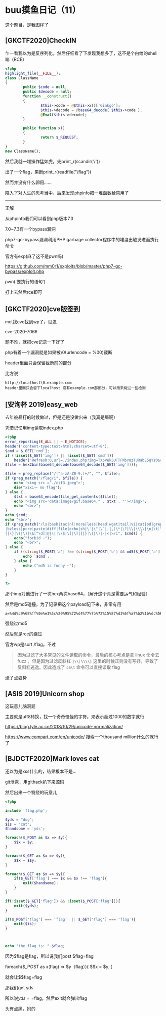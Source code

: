 # buu摸鱼日记（11）

这个题目，是我图样了

## [GKCTF2020]CheckIN

乍一看我以为是反序列化，然后仔细看了下发现我想多了，这不是个白给的shell嘛（RCE）

```php
<?php 
highlight_file(__FILE__);
class ClassName
{
        public $code = null;
        public $decode = null;
        function __construct()
        {
                $this->code = @$this->x()['Ginkgo'];
                $this->decode = @base64_decode( $this->code );
                @Eval($this->decode);
        }

        public function x()
        {
                return $_REQUEST;
        }
}
new ClassName();
```

然后我就一堆操作猛如虎，先print_r(scandir('/'))

出了一个flag，果断print_r(readfile("/flag"))

然而并没有什么卵用......

陷入了对人生的思考当中，后来发现phpinfo把一堆函数给禁用了

--------

正解

从phpinfo我们可以看到php版本7.3

7.0~7.3有一个bypass漏洞

php7-gc-bypass漏洞利用PHP garbage collector程序中的堆溢出触发进而执行命令

官方有exp(麻了这不是pwn吗)

https://github.com/mm0r1/exploits/blob/master/php7-gc-bypass/exploit.php

pwn('要执行的语句')

打上去然后rce即可

## [GKCTF2020]cve版签到

md,找cve找到wp了，见鬼

cve-2020-7066

题不难，就把cve记录一下好了

php有着一个漏洞就是如果被\0(urlencode = %00)截断

header里面只会保留截断前的部分

比方说

```
http://localhost\0.example.com
header里面只会留下localhost 没有example.com那部分，可以用来绕过一些检测
```

## [安洵杯 2019]easy_web

去年被暴打的时候做过，但是还是没做出来（我真是屑啊）

凭借记忆用img读取index.php 

```php
<?php
error_reporting(E_ALL || ~ E_NOTICE);
header('content-type:text/html;charset=utf-8');
$cmd = $_GET['cmd'];
if (!isset($_GET['img']) || !isset($_GET['cmd'])) 
    header('Refresh:0;url=./index.php?img=TXpVek5UTTFNbVUzTURabE5qYz0&cmd=');
$file = hex2bin(base64_decode(base64_decode($_GET['img'])));

$file = preg_replace("/[^a-zA-Z0-9.]+/", "", $file);
if (preg_match("/flag/i", $file)) {
    echo '<img src ="./ctf3.jpeg">';
    die("xixi～ no flag");
} else {
    $txt = base64_encode(file_get_contents($file));
    echo "<img src='data:image/gif;base64," . $txt . "'></img>";
    echo "<br>";
}
echo $cmd;
echo "<br>";
if (preg_match("/ls|bash|tac|nl|more|less|head|wget|tail|vi|cat|od|grep|sed|bzmore
|bzless|pcre|paste|diff|file|echo|sh|\'|\"|\`|;|,|\*|\?|\\|\\\\|\n|\t|\r|\xA0|\
{|\}|\(|\)|\&[^\d]|@|\||\\$|\[|\]|{|}|\(|\)|-|<|>/i", $cmd)) {
    echo("forbid ~");
    echo "<br>";
} else {
    if ((string)$_POST['a'] !== (string)$_POST['b'] && md5($_POST['a']) === md5($_POST['b'])) {
        echo `$cmd`;
    } else {
        echo ("md5 is funny ~");
    }
}

?>
```

那个img对他进行了一次hex两次base64，（解开这个真是需要运气和经验）

然后是md5碰撞，为了记录把这个payload记下来，非常有用

```
a=%4d%c9%68%ff%0e%e3%5c%20%95%72%d4%77%7b%72%15%87%d3%6f%a7%b2%1b%dc%56%b7%4a%3d%c0%78%3e%7b%95%18%af%bf%a2%00%a8%28%4b%f3%6e%8e%4b%55%b3%5f%42%75%93%d8%49%67%6d%a0%d1%55%5d%83%60%fb%5f%07%fe%a2&b=%4d%c9%68%ff%0e%e3%5c%20%95%72%d4%77%7b%72%15%87%d3%6f%a7%b2%1b%dc%56%b7%4a%3d%c0%78%3e%7b%95%18%af%bf%a2%02%a8%28%4b%f3%6e%8e%4b%55%b3%5f%42%75%93%d8%49%67%6d%a0%d1%d5%5d%83%60%fb%5f%07%fe%a2
```

强绕过md5

然后就是rce的绕过

官方wp是sort /flag，不过

> 因为过滤了大多常见的文件读取的命令，最后的核心考点是拿 linux 命令去 fuzz ，但是因为过滤反斜杠 `|\\|\\\\|` 这里的时候正则没有写好，导致了反斜杠逃逸。因此造成了 `ca\t` 命令可以直接读取 flag

涨了点姿势

## [ASIS 2019]Unicorn shop

这玩意儿脑洞题

主要就是utf8转换，找一个奇奇怪怪的字符，来表示超过1000的数字就行

https://blog.lyle.ac.cn/2018/10/29/unicode-normalization/

https://www.compart.com/en/unicode/ 搜索一个thousand million什么的就行了

## [BJDCTF2020]Mark loves cat

还以为是xss什么的，结果根本不是...

git泄露，用githack扒下来源码

然后出来一个特绕的玩意儿

```php
<?php

include 'flag.php';

$yds = "dog";
$is = "cat";
$handsome = 'yds';

foreach($_POST as $x => $y){
    $$x = $y;
}

foreach($_GET as $x => $y){
    $$x = $$y;
}

foreach($_GET as $x => $y){
    if($_GET['flag'] === $x && $x !== 'flag'){
        exit($handsome);
    }
}

if(!isset($_GET['flag']) && !isset($_POST['flag'])){
    exit($yds);
}

if($_POST['flag'] === 'flag'  || $_GET['flag'] === 'flag'){
    exit($is);
}



echo "the flag is: ".$flag;
```

因为$flag是flag，所以说我们post $flag=flag 

foreach($_POST as $x($flag) => $y（flag）){
    $$x = $y;
}

就会让$$flag=flag

那我们get yds 

所以说$yds==$flag，然后exit就会弹出flag

头有点痛，妈的